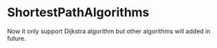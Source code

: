 # ShortestPathAlgorithms
Now it only support Dijkstra algorithm but other algorithms will added in future.
